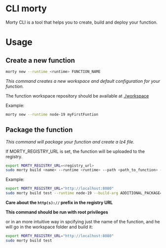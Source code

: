 # CLI morty

Morty CLI is a tool that helps you to create, build and deploy your function.

# Usage

## Create a new function

```bash
morty new --runtime <runtime> FUNCTION_NAME
```

_This command creates a new workspace and default configuration for your function._

The function workspace repository should be available at [./workspace](./workspace)

Example:

```bash
morty new --runtime node-19 myFirstFuntion
```

## Package the function

_This command will package your function and create a lz4 file._

If MORTY_REGISTRY_URL is set, the function will be uploaded to the registry.

```bash
export MORTY_REGISTRY_URL=<registry_url>
sudo morty build <name> --runtime <runtime> --path <path_to_function> --build-arg [build_arg]
```

Example:

```bash
export MORTY_REGISTRY_URL="http://localhost:8080"
sudo morty build test --runtime node-19 --build-arg ADDITIONAL_PACKAGE="iputils curl" --build-arg TARGETPLATFORM="linux/amd64" --path ./function
```

**Care about the `http(s)://` prefix in the registry URL**

**This command should be run with root privileges**

or in an more intuitive way in spcifying just the name of the function, and he will go in the workspace folder and build it:

```bash
export MORTY_REGISTRY_URL="http://localhost:8080"
sudo morty build test
```